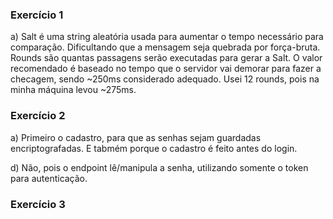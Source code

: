 ### Exercício 1

a) Salt é uma string aleatória usada para aumentar o tempo necessário para comparação. Dificultando que a mensagem seja quebrada por força-bruta.
Rounds são quantas passagens serão executadas para gerar a Salt.
O valor recomendado é baseado no tempo que o servidor vai demorar para fazer a checagem, sendo ~250ms considerado adequado. Usei 12 rounds, pois na minha máquina levou ~275ms.

### Exercício 2

a) Primeiro o cadastro, para que as senhas sejam guardadas encriptografadas. E tabmém porque o cadastro é feito antes do login.

d) Não, pois o endpoint lê/manipula a senha, utilizando somente o token para autenticação.

### Exercício 3
